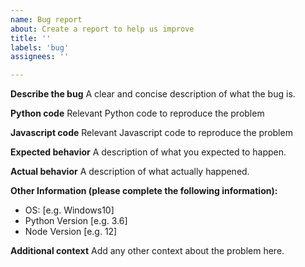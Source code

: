 ```yaml
---
name: Bug report
about: Create a report to help us improve
title: ''
labels: 'bug'
assignees: ''

---
```


**Describe the bug**
A clear and concise description of what the bug is.

**Python code**
Relevant Python code to reproduce the problem

**Javascript code**
Relevant Javascript code to reproduce the problem

**Expected behavior**
A description of what you expected to happen.

**Actual behavior**
A description of what actually happened.

**Other Information (please complete the following information):**
 - OS: [e.g. Windows10]
 - Python Version [e.g. 3.6]
 - Node Version [e.g. 12]

**Additional context**
Add any other context about the problem here.
